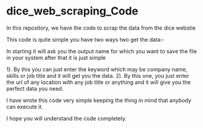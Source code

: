 # dice_web_scraping_Code
In this repository, we have the code to scrap the data from the dice webstie

This code is quite simple you have two ways two get the data:-

In starting it will ask you the output name for which you want to save the file in your system after that it is just simple

1). By this you can just enter the keyword which may be company name, skills or job title and it will get you the data.
2). By this one, you just enter the url of any location with any job title or anything and it will give you the perfect data you need.

I have wrote this code very simple keeping the thing in mind that anybody can execute it. 

I hope you will understand the code completely. 
